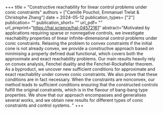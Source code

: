 +++ 
title = "Constructive reachability for linear control problems under conic constraints" 
authors = ["Camille Pouchol, Emmanuel Trelat & Christophe Zhang"] 
date = 2024-05-12
publication_types= ["2"] 
publication= "" 
publication_short= "" 
url_pdf= "" 
url_preprint="https://hal.science/hal-04572161" 
abstract="Motivated by applications requiring sparse or nonnegative controls, we investigate reachability properties of linear infinite-dimensional control problems under conic constraints. Relaxing the problem to convex constraints if the initial cone is not already convex, we provide a constructive approach based on minimising a properly defined dual functional, which covers both the approximate and exact reachability problems. Our main results heavily rely on convex analysis, Fenchel duality and the Fenchel-Rockafellar theorem. As a byproduct, we uncover new sufficient conditions for approximate and exact reachability under convex conic constraints. We also prove that these conditions are in fact necessary. When the constraints are nonconvex, our method leads to sufficient conditions ensuring that the constructed controls fulfill the original constraints, which is in the flavour of bang-bang type properties. We show that our approach encompasses and generalises several works, and we obtain new results for different types of conic constraints and control systems. "
+++
